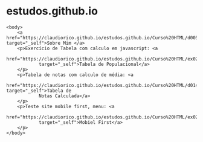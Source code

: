 # estudos.github.io


<html>

    <body>
        <a href="https://claudiorico.github.io/estudos.github.io/Curso%20HTML/d005/index.html" target="_self">Sobre Mim </a>
        <p>Exercício de Tabela com calculo em javascript: <a
                href="https://claudiorico.github.io/estudos.github.io/Curso%20HTML/ex023/tabela002.html"
                target="_self">Tabela de Populacional</a>
        </p>
        <p>Tabela de notas com calculo de média: <a
                href="https://claudiorico.github.io/estudos.github.io/Curso%20HTML/d014/index.html" target="_self">Tabela de
                Notas Calculada</a>
        </p>
        <p>Teste site mobile first, menu: <a
                href="https://claudiorico.github.io/estudos.github.io/Curso%20HTML/ex026/mq005/index.html"
                target="_self">Mobiel First</a>
        </p>
    </body>

</html>

